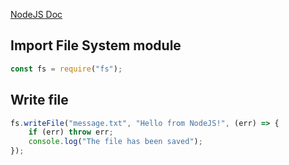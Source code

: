 [NodeJS Doc](https://nodejs.org/docs/latest/api/)

## Import File System module

```js
const fs = require("fs");
```

## Write file

```js
fs.writeFile("message.txt", "Hello from NodeJS!", (err) => {
	if (err) throw err;
	console.log("The file has been saved");
});
```

